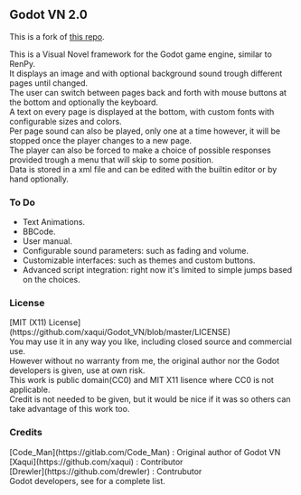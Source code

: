 ## Godot VN 2.0

This is a fork of [this repo](https://gitlab.com/Code_Man/Godot_VN).

<p>This is  a Visual Novel framework for the Godot game engine, similar to RenPy.<br>
It displays an image and with optional background sound trough different pages until changed.<br>
The user can switch between pages back and forth with mouse buttons at the bottom and optionally the keyboard.<br>
A text on every page is displayed at the bottom, with custom fonts with configurable sizes and colors.<br>
Per page sound can also be played, only one at a time however, it will be stopped once the player changes to a new page.<br>
The player can also be forced to make a choice of possible responses provided trough a menu that will skip to some position.<br>
Data is stored in a xml file and can be edited with the builtin editor or by hand optionally.<br></p>

### To Do
*   Text Animations.
*   BBCode.
*   User manual.
*   Configurable sound parameters: such as fading and volume.
*   Customizable interfaces: such as themes and custom buttons.
*   Advanced script integration: right now it's limited to simple jumps based on the choices.

### License
<p>[MIT (X11) License](https://github.com/xaqui/Godot_VN/blob/master/LICENSE)<br>
You may use it in any way you like, including closed source and commercial use.<br>
However without no warranty from me, the original author nor the Godot developers is given, use at own risk.<br>
This work is public domain(CC0) and MIT X11 lisence where CC0 is not applicable.<br>
Credit is not needed to be given, but it would be nice if it was so others can take advantage of this work too.<br></p>

### Credits
<p>[Code_Man](https://gitlab.com/Code_Man) : Original author of Godot VN<br>
[Xaqui](https://github.com/xaqui) : Contributor<br>
[Drewler](https://github.com/drewler) : Contrubutor<br>
Godot developers, see <http://godotengine.org> for a complete list.<br></p>
